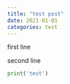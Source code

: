 ```yaml
---
title: "test post"
date: 2021-01-01
categories: test
---
```

first line

second line

```python
print('test')
```

[youtube]: https://www.youtube.com/
